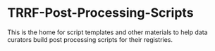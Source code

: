 # TRRF-Post-Processing-Scripts
This is the home for script templates and other materials to help data curators build post processing scripts for their registries.
